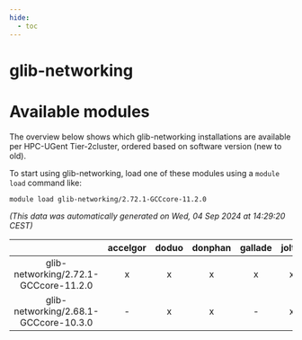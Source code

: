 ```yaml
---
hide:
  - toc
---
```


glib-networking
===============

# Available modules


The overview below shows which glib-networking installations are available per HPC-UGent Tier-2cluster, ordered based on software version (new to old).

To start using glib-networking, load one of these modules using a `module load` command like:

```shell
module load glib-networking/2.72.1-GCCcore-11.2.0
```

*(This data was automatically generated on Wed, 04 Sep 2024 at 14:29:20 CEST)*  

| |accelgor|doduo|donphan|gallade|joltik|shinx|skitty|
| :---: | :---: | :---: | :---: | :---: | :---: | :---: | :---: |
|glib-networking/2.72.1-GCCcore-11.2.0|x|x|x|x|x|-|x|
|glib-networking/2.68.1-GCCcore-10.3.0|-|x|x|-|x|-|x|
